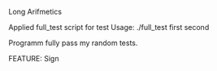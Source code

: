 Long Arifmetics

Applied full_test script for test
Usage: ./full_test first second

Programm fully pass my random tests.

FEATURE: Sign
